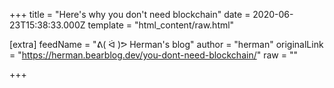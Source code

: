 
+++
title = "Here's why you don't need blockchain"
date = 2020-06-23T15:38:33.000Z
template = "html_content/raw.html"

[extra]
feedName = "ᕕ( ᐛ )ᕗ Herman's blog"
author = "herman"
originalLink = "https://herman.bearblog.dev/you-dont-need-blockchain/"
raw = ""

+++

